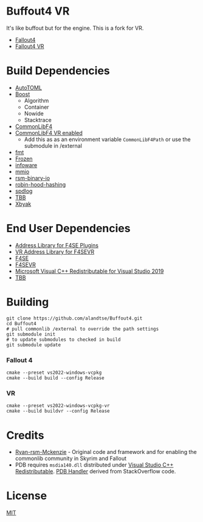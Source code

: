 # Buffout4 VR

It's like buffout but for the engine. This is a fork for VR.

* [Fallout4](https://www.nexusmods.com/fallout4/mods/47359)
* [Fallout4 VR](https://www.nexusmods.com/fallout4/mods/64880)

# Build Dependencies
* [AutoTOML](https://github.com/Ryan-rsm-McKenzie/AutoTOML)
* [Boost](https://www.boost.org/)
	* Algorithm
	* Container
	* Nowide
	* Stacktrace
* [CommonLibF4](https://github.com/Ryan-rsm-McKenzie/CommonLibF4)
* [CommonLibF4 VR enabled](https://github.com/alandtse/CommonLibF4)
	* Add this as as an environment variable `CommonLibF4Path` or use the submodule in /external
* [fmt](https://github.com/fmtlib/fmt)
* [Frozen](https://github.com/serge-sans-paille/frozen)
* [infoware](https://github.com/ThePhD/infoware)
* [mmio](https://github.com/Ryan-rsm-McKenzie/mmio)
* [rsm-binary-io](https://github.com/Ryan-rsm-McKenzie/binary_io)
* [robin-hood-hashing](https://github.com/martinus/robin-hood-hashing)
* [spdlog](https://github.com/gabime/spdlog)
* [TBB](https://github.com/oneapi-src/oneTBB)
* [Xbyak](https://github.com/herumi/xbyak)

# End User Dependencies
* [Address Library for F4SE Plugins](https://www.nexusmods.com/fallout4/mods/47327)
* [VR Address Library for F4SEVR](https://www.nexusmods.com/fallout4/mods/64879)
* [F4SE](https://f4se.silverlock.org/)
* [F4SEVR](https://f4se.silverlock.org/)
* [Microsoft Visual C++ Redistributable for Visual Studio 2019](https://support.microsoft.com/en-us/help/2977003/the-latest-supported-visual-c-downloads)
* [TBB](https://github.com/oneapi-src/oneTBB/releases/latest)

# Building
```
git clone https://github.com/alandtse/Buffout4.git
cd Buffout4
# pull commonlib /external to override the path settings
git submodule init
# to update submodules to checked in build
git submodule update
```

### Fallout 4
```
cmake --preset vs2022-windows-vcpkg
cmake --build build --config Release
```
### VR
```
cmake --preset vs2022-windows-vcpkg-vr
cmake --build buildvr --config Release
```

# Credits
* [Ryan-rsm-Mckenzie](https://github.com/Ryan-rsm-McKenzie) - Original code and framework and for enabling the commonlib community in Skyrim and Fallout
* PDB requires `msdia140.dll` distributed under [Visual Studio C++ Redistributable](https://docs.microsoft.com/en-us/visualstudio/releases/2022/redistribution#dia-sdk). [PDB Handler](src/Crash/PDB/PdbHandler.cpp) derived from StackOverflow code.

# License
[MIT](LICENSE)
